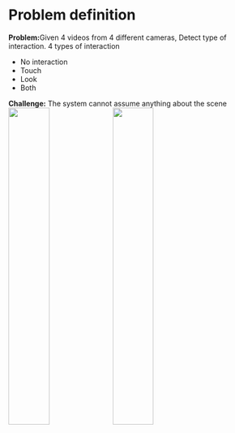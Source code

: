 # Problem definition
<b>Problem:</b>Given 4 videos from 4 different cameras, Detect type of interaction.
4 types of interaction
- No interaction
- Touch
- Look
- Both

<b>Challenge:</b> The system cannot assume anything about the scene
<img src="https://preview.ibb.co/bEQ93o/Screen_Shot_2018_07_24_at_11_25_30.png%20https://preview.ibb.co/i3sgio/Screen_Shot_2018_07_24_at_11_34_39.png" width="40%;">
<img src="https://preview.ibb.co/i3sgio/Screen_Shot_2018_07_24_at_11_34_39.png" width="40%;">
